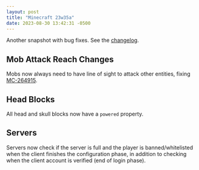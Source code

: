 ```yaml
---
layout: post
title: "Minecraft 23w35a"
date: 2023-08-30 13:42:31 -0500
---
```


Another snapshot with bug fixes. See the [changelog](https://www.minecraft.net/en-us/article/minecraft-snapshot-23w35a).

## Mob Attack Reach Changes

Mobs now always need to have line of sight to attack other entities, fixing [MC-264915](https://bugs.mojang.com/browse/MC-264915).

## Head Blocks

All head and skull blocks now have a `powered` property.

## Servers

Servers now check if the server is full and the player is banned/whitelisted when the client finishes the configuration phase, in addition to checking when the client account is verified (end of login phase).

